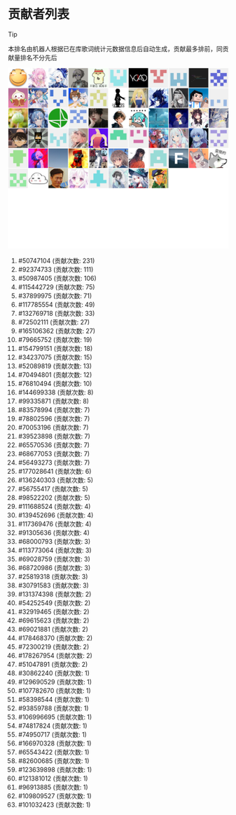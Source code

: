 # 贡献者列表

> [!TIP]
> 本排名由机器人根据已在库歌词统计元数据信息后自动生成，贡献最多排前，同贡献量排名不分先后

![贡献者头像画廊](./CONTRIBUTORS.svg)

1. #50747104 (贡献次数: 231)
2. #92374733 (贡献次数: 111)
3. #50987405 (贡献次数: 106)
4. #115442729 (贡献次数: 75)
5. #37899975 (贡献次数: 71)
6. #117785554 (贡献次数: 49)
7. #132769718 (贡献次数: 33)
8. #72502111 (贡献次数: 27)
9. #165106362 (贡献次数: 27)
10. #79665752 (贡献次数: 19)
11. #154799151 (贡献次数: 18)
12. #34237075 (贡献次数: 15)
13. #52089819 (贡献次数: 13)
14. #70494801 (贡献次数: 12)
15. #76810494 (贡献次数: 10)
16. #144699338 (贡献次数: 8)
17. #99335871 (贡献次数: 8)
18. #83578994 (贡献次数: 7)
19. #78802596 (贡献次数: 7)
20. #70053196 (贡献次数: 7)
21. #39523898 (贡献次数: 7)
22. #65570536 (贡献次数: 7)
23. #68677053 (贡献次数: 7)
24. #56493273 (贡献次数: 7)
25. #177028641 (贡献次数: 6)
26. #136240303 (贡献次数: 5)
27. #56755417 (贡献次数: 5)
28. #98522202 (贡献次数: 5)
29. #111688524 (贡献次数: 4)
30. #139452696 (贡献次数: 4)
31. #117369476 (贡献次数: 4)
32. #91305636 (贡献次数: 4)
33. #68000793 (贡献次数: 3)
34. #113773064 (贡献次数: 3)
35. #69028759 (贡献次数: 3)
36. #68720986 (贡献次数: 3)
37. #25819318 (贡献次数: 3)
38. #30791583 (贡献次数: 3)
39. #131374398 (贡献次数: 2)
40. #54252549 (贡献次数: 2)
41. #32919465 (贡献次数: 2)
42. #69615623 (贡献次数: 2)
43. #69021881 (贡献次数: 2)
44. #178468370 (贡献次数: 2)
45. #72300219 (贡献次数: 2)
46. #178267954 (贡献次数: 2)
47. #51047891 (贡献次数: 2)
48. #30862240 (贡献次数: 1)
49. #129690529 (贡献次数: 1)
50. #107782670 (贡献次数: 1)
51. #58398544 (贡献次数: 1)
52. #93859788 (贡献次数: 1)
53. #106996695 (贡献次数: 1)
54. #74817824 (贡献次数: 1)
55. #74950717 (贡献次数: 1)
56. #166970328 (贡献次数: 1)
57. #65543422 (贡献次数: 1)
58. #82600685 (贡献次数: 1)
59. #123639898 (贡献次数: 1)
60. #121381012 (贡献次数: 1)
61. #96913885 (贡献次数: 1)
62. #109809527 (贡献次数: 1)
63. #101032423 (贡献次数: 1)
